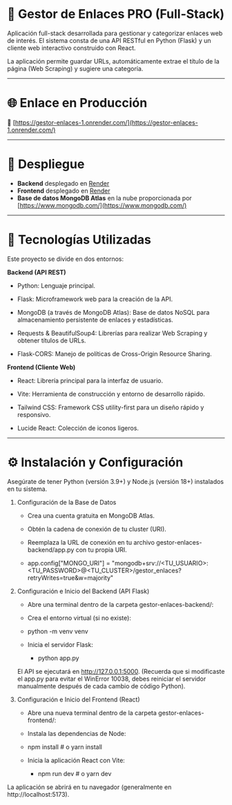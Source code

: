 # 🔗 Gestor de Enlaces PRO (Full-Stack)

Aplicación full-stack desarrollada para gestionar y categorizar enlaces web de interés. El sistema consta de una API RESTful en Python (Flask) y un cliente web interactivo construido con React.

La aplicación permite guardar URLs, automáticamente extrae el título de la página (Web Scraping) y sugiere una categoría.

---

# 🌐 Enlace en Producción

🔗 [https://gestor-enlaces-1.onrender.com/](https://gestor-enlaces-1.onrender.com/)

---

# 🚀 Despliegue

- **Backend** desplegado en [Render](https://render.com/)
- **Frontend** desplegado en [Render](https://render.com/)
- **Base de datos MongoDB Atlas** en la nube proporcionada por [https://www.mongodb.com/](https://www.mongodb.com/)

---

# 🚀 Tecnologías Utilizadas

Este proyecto se divide en dos entornos:

**Backend (API REST)**

- Python: Lenguaje principal.

- Flask: Microframework web para la creación de la API.

- MongoDB (a través de MongoDB Atlas): Base de datos NoSQL para almacenamiento persistente de enlaces y estadísticas.

- Requests & BeautifulSoup4: Librerías para realizar Web Scraping y obtener títulos de URLs.

- Flask-CORS: Manejo de políticas de Cross-Origin Resource Sharing.

**Frontend (Cliente Web)**

- React: Librería principal para la interfaz de usuario.

- Vite: Herramienta de construcción y entorno de desarrollo rápido.

- Tailwind CSS: Framework CSS utility-first para un diseño rápido y responsivo.

- Lucide React: Colección de iconos ligeros.

---

# ⚙️ Instalación y Configuración

Asegúrate de tener Python (versión 3.9+) y Node.js (versión 18+) instalados en tu sistema.

1. Configuración de la Base de Datos

    - Crea una cuenta gratuita en MongoDB Atlas.

    - Obtén la cadena de conexión de tu cluster (URI).

    - Reemplaza la URL de conexión en tu archivo gestor-enlaces-backend/app.py con tu propia URI.

    - app.config["MONGO_URI"] = "mongodb+srv://<TU_USUARIO>:<TU_PASSWORD>@<TU_CLUSTER>/gestor_enlaces?retryWrites=true&w=majority"



2. Configuración e Inicio del Backend (API Flask)

    - Abre una terminal dentro de la carpeta gestor-enlaces-backend/:

    - Crea el entorno virtual (si no existe):

    - python -m venv venv

    - Inicia el servidor Flask:

        - python app.py


    El API se ejecutará en http://127.0.0.1:5000. (Recuerda que si modificaste el app.py para evitar el WinError 10038, debes reiniciar el servidor manualmente después de cada cambio de código Python).

3. Configuración e Inicio del Frontend (React)

    - Abre una nueva terminal dentro de la carpeta gestor-enlaces-frontend/:

    - Instala las dependencias de Node:

    - npm install  # o yarn install

    - Inicia la aplicación React con Vite:

        - npm run dev  # o yarn dev

La aplicación se abrirá en tu navegador (generalmente en http://localhost:5173).


